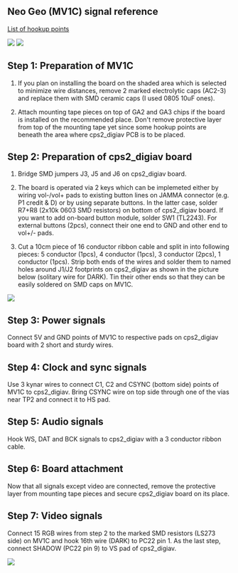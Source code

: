 Neo Geo (MV1C) signal reference
--------------------------

[List of hookup points](./mv1c_hookup_points.txt)

![](mv1c_hookup_points.jpg)
![](mv1c_hookup_points_bot.jpg)


Step 1: Preparation of MV1C
--------------------------

1. If you plan on installing the board on the shaded area which is selected to minimize wire distances, remove 2 marked electrolytic caps (AC2-3) and replace them with SMD ceramic caps (I used 0805 10uF ones).

2. Attach mounting tape pieces on top of GA2 and GA3 chips if the board is installed on the recommended place. Don't remove protective layer from top of the mounting tape yet since some hookup points are beneath the area where cps2_digiav PCB is to be placed.


Step 2: Preparation of cps2_digiav board
--------------------------

1. Bridge SMD jumpers J3, J5 and J6 on cps2_digiav board.

2. The board is operated via 2 keys which can be implemeted either by wiring vol-/vol+ pads to existing button lines on JAMMA connector (e.g. P1 credit & D) or by using separate buttons. In the latter case, solder R7+R8 (2x10k 0603 SMD resistors) on bottom of cps2_digiav board. If you want to add on-board button module, solder SW1 (TL2243). For external buttons (2pcs), connect their one end to GND and other end to vol+/- pads.

3. Cut a 10cm piece of 16 conductor ribbon cable and split in into following pieces: 5 conductor (1pcs), 4 conductor (1pcs), 3 conductor (2pcs), 1 conductor (1pcs). Strip both ends of the wires and solder them to named holes around J1/J2 footprints on cps2_digiav as shown in the picture below (solitary wire for DARK). Tin their other ends so that they can be easily soldered on SMD caps on MV1C.

![](mv1c_rdac_hookup.jpg)


Step 3: Power signals
--------------------------

Connect 5V and GND points of MV1C to respective pads on cps2_digiav board with 2 short and sturdy wires.


Step 4: Clock and sync signals
--------------------------

Use 3 kynar wires to connect C1, C2 and CSYNC (bottom side) points of MV1C to cps2_digiav. Bring CSYNC wire on top side through one of the vias near TP2 and connect it to HS pad.


Step 5: Audio signals
--------------------------

Hook WS, DAT and BCK signals to cps2_digiav with a 3 conductor ribbon cable.


Step 6: Board attachment
--------------------------

Now that all signals except video are connected, remove the protective layer from mounting tape pieces and secure cps2_digiav board on its place.


Step 7: Video signals
--------------------------

Connect 15 RGB wires from step 2 to the marked SMD resistors (LS273 side) on MV1C and hook 16th wire (DARK) to PC22 pin 1. As the last step, connect SHADOW (PC22 pin 9) to VS pad of cps2_digiav.

![](mv1c_install.jpg)
